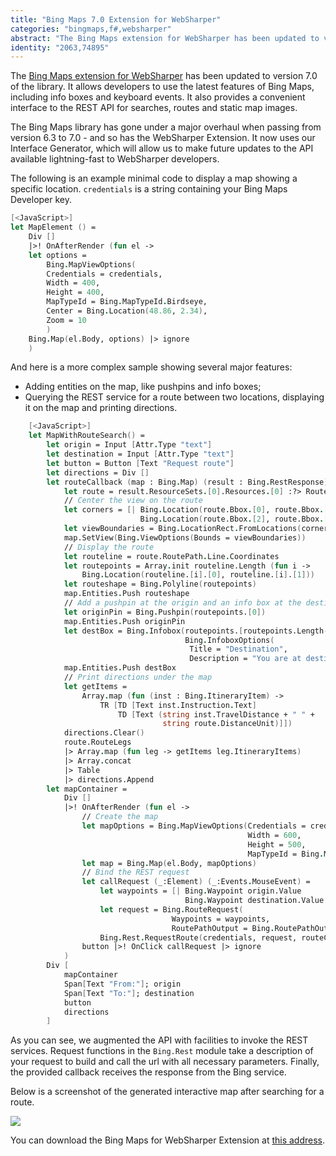 ```yaml
---
title: "Bing Maps 7.0 Extension for WebSharper"
categories: "bingmaps,f#,websharper"
abstract: "The Bing Maps extension for WebSharper has been updated to version 7.0 of the library. It allows developers to use the latest features of Bing Maps, including info boxes and keyboard events. It also provides a convenient interface to the REST API for searches, routes and static map images."
identity: "2063,74895"
---
```

The [Bing Maps extension for WebSharper](http://www.websharper.com/extension/358-bmaps/None) has been updated to version 7.0 of the library. It allows developers to use the latest features of Bing Maps, including info boxes and keyboard events. It also provides a convenient interface to the REST API for searches, routes and static map images.

The Bing Maps library has gone under a major overhaul when passing from version 6.3 to 7.0 - and so has the WebSharper Extension. It now uses our Interface Generator, which will allow us to make future updates to the API available lightning-fast to WebSharper developers.

The following is an example minimal code to display a map showing a specific location. `credentials` is a string containing your Bing Maps Developer key.

```fsharp
[<JavaScript>]
let MapElement () =
    Div []
    |>! OnAfterRender (fun el ->
	let options =
	    Bing.MapViewOptions(
		Credentials = credentials,
		Width = 400,
		Height = 400,
		MapTypeId = Bing.MapTypeId.Birdseye,
		Center = Bing.Location(48.86, 2.34),
		Zoom = 10
	    )
	Bing.Map(el.Body, options) |> ignore
    )
```
And here is a more complex sample showing several major features:


 * Adding entities on the map, like pushpins and info boxes;
 * Querying the REST service for a route between two locations, displaying it on the map and printing directions.


```fsharp
    [<JavaScript>]
    let MapWithRouteSearch() =
        let origin = Input [Attr.Type "text"]
        let destination = Input [Attr.Type "text"]
        let button = Button [Text "Request route"]
        let directions = Div []
        let routeCallback (map : Bing.Map) (result : Bing.RestResponse) =
            let route = result.ResourceSets.[0].Resources.[0] :?> RouteResource
            // Center the view on the route
            let corners = [| Bing.Location(route.Bbox.[0], route.Bbox.[1])
                             Bing.Location(route.Bbox.[2], route.Bbox.[3]) |]
            let viewBoundaries = Bing.LocationRect.FromLocations(corners)
            map.SetView(Bing.ViewOptions(Bounds = viewBoundaries))
            // Display the route
            let routeline = route.RoutePath.Line.Coordinates
            let routepoints = Array.init routeline.Length (fun i ->
                Bing.Location(routeline.[i].[0], routeline.[i].[1]))
            let routeshape = Bing.Polyline(routepoints)
            map.Entities.Push routeshape
            // Add a pushpin at the origin and an info box at the destination
            let originPin = Bing.Pushpin(routepoints.[0])
            map.Entities.Push originPin
            let destBox = Bing.Infobox(routepoints.[routepoints.Length-1],
                                       Bing.InfoboxOptions(
                                        Title = "Destination",
                                        Description = "You are at destination!"))
            map.Entities.Push destBox
            // Print directions under the map
            let getItems =
                Array.map (fun (inst : Bing.ItineraryItem) ->
                    TR [TD [Text inst.Instruction.Text]
                        TD [Text (string inst.TravelDistance + " " +
                                  string route.DistanceUnit)]])
            directions.Clear()
            route.RouteLegs
            |> Array.map (fun leg -> getItems leg.ItineraryItems)
            |> Array.concat
            |> Table
            |> directions.Append
        let mapContainer =
            Div []
            |>! OnAfterRender (fun el ->
                // Create the map
                let mapOptions = Bing.MapViewOptions(Credentials = credentials,
                                                     Width = 600,
                                                     Height = 500,
                                                     MapTypeId = Bing.MapTypeId.Road)
                let map = Bing.Map(el.Body, mapOptions)
                // Bind the REST request
                let callRequest (_:Element) (_:Events.MouseEvent) =
                    let waypoints = [| Bing.Waypoint origin.Value
                                       Bing.Waypoint destination.Value |]
                    let request = Bing.RouteRequest(
                                    Waypoints = waypoints,
                                    RoutePathOutput = Bing.RoutePathOutput.Points)
                    Bing.Rest.RequestRoute(credentials, request, routeCallback map)
                button |>! OnClick callRequest |> ignore
            )
        Div [
            mapContainer
            Span[Text "From:"]; origin
            Span[Text "To:"]; destination
            button
            directions
        ]
```
As you can see, we augmented the API with facilities to invoke the REST services. Request functions in the `Bing.Rest` module take a description of your request to build and call the url with all necessary parameters. Finally, the provided callback receives the response from the Bing service.

Below is a screenshot of the generated interactive map after searching for a route.

<img src="http://intellifactory.com/ShowDigitalAsset.aspx?DigitalAsset=180">

You can download the Bing Maps for WebSharper Extension at <a href=http://www.websharper.com/extension/358-bmaps/None>this address</a>.